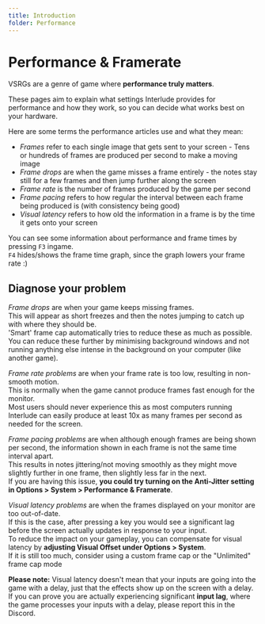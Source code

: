 ```yaml
---
title: Introduction
folder: Performance
---
```

# Performance & Framerate

VSRGs are a genre of game where **performance truly matters**.  

These pages aim to explain what settings Interlude provides for performance and how they work, so you can decide what works best on your hardware.

Here are some terms the performance articles use and what they mean:

- *Frames* refer to each single image that gets sent to your screen - Tens or hundreds of frames are produced per second to make a moving image
- *Frame drops* are when the game misses a frame entirely - the notes stay still for a few frames and then jump further along the screen
- *Frame rate* is the number of frames produced by the game per second
- *Frame pacing* refers to how regular the interval between each frame being produced is (with consistency being good)
- *Visual latency* refers to how old the information in a frame is by the time it gets onto your screen

You can see some information about performance and frame times by pressing `F3` ingame.  
`F4` hides/shows the frame time graph, since the graph lowers your frame rate :)  

## Diagnose your problem

*Frame drops* are when your game keeps missing frames.  
This will appear as short freezes and then the notes jumping to catch up with where they should be.  
'Smart' frame cap automatically tries to reduce these as much as possible.  
You can reduce these further by minimising background windows and not running anything else intense in the background on your computer (like another game).

*Frame rate problems* are when your frame rate is too low, resulting in non-smooth motion.  
This is normally when the game cannot produce frames fast enough for the monitor.  
Most users should never experience this as most computers running Interlude can easily produce at least 10x as many frames per second as needed for the screen.

*Frame pacing problems* are when although enough frames are being shown per second, the information shown in each frame is not the same time interval apart.  
This results in notes jittering/not moving smoothly as they might move slightly further in one frame, then slightly less far in the next.  
If you are having this issue, **you could try turning on the Anti-Jitter setting in Options > System > Performance & Framerate**.

*Visual latency problems* are when the frames displayed on your monitor are too out-of-date.  
If this is the case, after pressing a key you would see a significant lag before the screen actually updates in response to your input.  
To reduce the impact on your gameplay, you can compensate for visual latency by **adjusting Visual Offset under Options > System**.  
If it is still too much, consider using a custom frame cap or the "Unlimited" frame cap mode

**Please note:** Visual latency doesn't mean that your inputs are going into the game with a delay, just that the effects show up on the screen with a delay.  
If you can prove you are actually experiencing significant **input lag**, where the game processes your inputs with a delay, please report this in the Discord. 